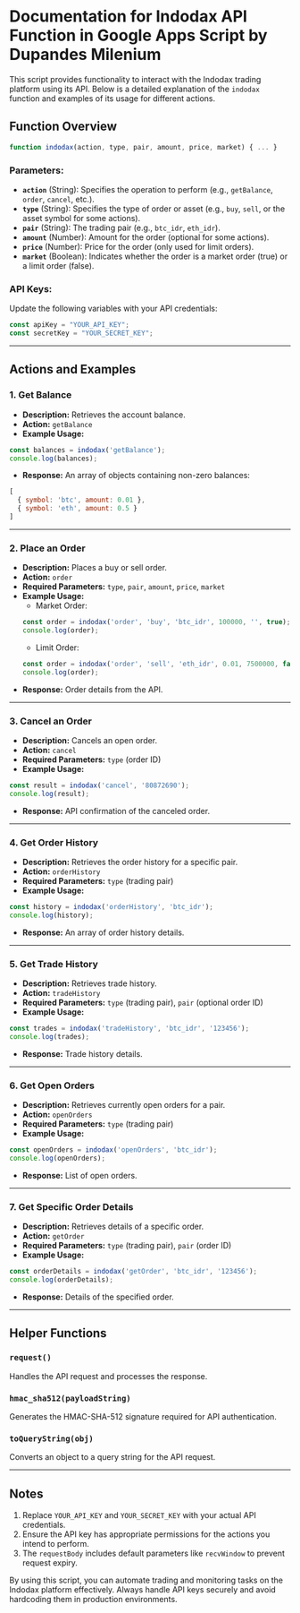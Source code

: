 # Documentation for Indodax API Function in Google Apps Script by Dupandes Milenium

This script provides functionality to interact with the Indodax trading platform using its API. Below is a detailed explanation of the `indodax` function and examples of its usage for different actions.

## Function Overview

```javascript
function indodax(action, type, pair, amount, price, market) { ... }
```

### Parameters:
- **`action`** (String): Specifies the operation to perform (e.g., `getBalance`, `order`, `cancel`, etc.).
- **`type`** (String): Specifies the type of order or asset (e.g., `buy`, `sell`, or the asset symbol for some actions).
- **`pair`** (String): The trading pair (e.g., `btc_idr`, `eth_idr`).
- **`amount`** (Number): Amount for the order (optional for some actions).
- **`price`** (Number): Price for the order (only used for limit orders).
- **`market`** (Boolean): Indicates whether the order is a market order (true) or a limit order (false).

### API Keys:
Update the following variables with your API credentials:
```javascript
const apiKey = "YOUR_API_KEY";
const secretKey = "YOUR_SECRET_KEY";
```

---

## Actions and Examples

### 1. Get Balance
- **Description:** Retrieves the account balance.
- **Action:** `getBalance`
- **Example Usage:**
```javascript
const balances = indodax('getBalance');
console.log(balances);
```
- **Response:** An array of objects containing non-zero balances:
```javascript
[
  { symbol: 'btc', amount: 0.01 },
  { symbol: 'eth', amount: 0.5 }
]
```

---

### 2. Place an Order
- **Description:** Places a buy or sell order.
- **Action:** `order`
- **Required Parameters:** `type`, `pair`, `amount`, `price`, `market`
- **Example Usage:**
  - Market Order:
  ```javascript
  const order = indodax('order', 'buy', 'btc_idr', 100000, '', true);
  console.log(order);
  ```
  - Limit Order:
  ```javascript
  const order = indodax('order', 'sell', 'eth_idr', 0.01, 7500000, false);
  console.log(order);
  ```
- **Response:** Order details from the API.

---

### 3. Cancel an Order
- **Description:** Cancels an open order.
- **Action:** `cancel`
- **Required Parameters:** `type` (order ID)
- **Example Usage:**
```javascript
const result = indodax('cancel', '80872690');
console.log(result);
```
- **Response:** API confirmation of the canceled order.

---

### 4. Get Order History
- **Description:** Retrieves the order history for a specific pair.
- **Action:** `orderHistory`
- **Required Parameters:** `type` (trading pair)
- **Example Usage:**
```javascript
const history = indodax('orderHistory', 'btc_idr');
console.log(history);
```
- **Response:** An array of order history details.

---

### 5. Get Trade History
- **Description:** Retrieves trade history.
- **Action:** `tradeHistory`
- **Required Parameters:** `type` (trading pair), `pair` (optional order ID)
- **Example Usage:**
```javascript
const trades = indodax('tradeHistory', 'btc_idr', '123456');
console.log(trades);
```
- **Response:** Trade history details.

---

### 6. Get Open Orders
- **Description:** Retrieves currently open orders for a pair.
- **Action:** `openOrders`
- **Required Parameters:** `type` (trading pair)
- **Example Usage:**
```javascript
const openOrders = indodax('openOrders', 'btc_idr');
console.log(openOrders);
```
- **Response:** List of open orders.

---

### 7. Get Specific Order Details
- **Description:** Retrieves details of a specific order.
- **Action:** `getOrder`
- **Required Parameters:** `type` (trading pair), `pair` (order ID)
- **Example Usage:**
```javascript
const orderDetails = indodax('getOrder', 'btc_idr', '123456');
console.log(orderDetails);
```
- **Response:** Details of the specified order.

---

## Helper Functions

### `request()`
Handles the API request and processes the response.

### `hmac_sha512(payloadString)`
Generates the HMAC-SHA-512 signature required for API authentication.

### `toQueryString(obj)`
Converts an object to a query string for the API request.

---

## Notes
1. Replace `YOUR_API_KEY` and `YOUR_SECRET_KEY` with your actual API credentials.
2. Ensure the API key has appropriate permissions for the actions you intend to perform.
3. The `requestBody` includes default parameters like `recvWindow` to prevent request expiry.

By using this script, you can automate trading and monitoring tasks on the Indodax platform effectively. Always handle API keys securely and avoid hardcoding them in production environments.


